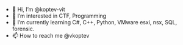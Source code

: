 - 👋 Hi, I’m @koptev-vit
- 👀 I’m interested in CTF, Programming
- 🌱 I’m currently learning C#, C++, Python, VMware esxi, nsx, SQL, forensic.
- 📫 How to reach me @vkoptev

<!---
koptev-vit/koptev-vit is a ✨ special ✨ repository because its `README.md` (this file) appears on your GitHub profile.
You can click the Preview link to take a look at your changes.
--->

